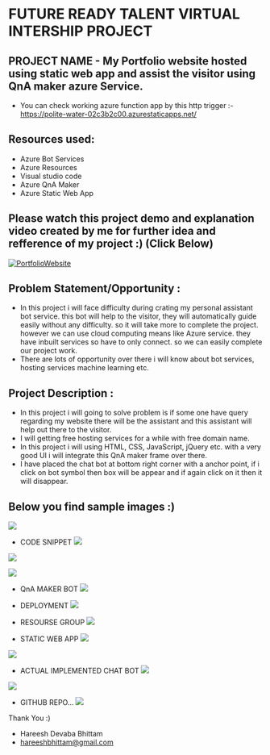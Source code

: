 # FUTURE READY TALENT VIRTUAL INTERSHIP PROJECT

## PROJECT NAME - My Portfolio website hosted using static web app and assist the visitor using QnA maker azure Service.

 - You can check working azure function app by this http trigger :- https://polite-water-02c3b2c00.azurestaticapps.net/

## Resources used:
   - Azure Bot Services
   - Azure Resources
   - Visual studio code
   - Azure QnA Maker
   - Azure Static Web App

## Please watch this project demo and explanation video created by me for further idea and refference of my project :) (Click Below)
[![PortfolioWebsite](https://img.youtube.com/vi/ZdXbUXeEeZ8/0.jpg)](https://www.youtube.com/watch?v=ZdXbUXeEeZ8&t=9s)

## Problem Statement/Opportunity :
- In this project i will face difficulty during crating my personal assistant bot service. this bot will help to the visitor, they will automatically guide easily without any difficulty. so it will take more to complete the project. however we can use cloud computing means like Azure service. they have inbuilt services so have to only connect. so we can easily complete our project work.
- There are lots of opportunity over there i will know about bot services, hosting services machine learning etc.

## Project Description :
- In this project i will going to solve problem is if some one have query regarding my website there will be the assistant and this assistant will help out there to the visitor.
- I will getting free hosting services for a while with free domain name.
- In this project i will using HTML, CSS, JavaScript, jQuery etc. with a very good UI i will integrate this QnA maker frame over there.
- I have placed the chat bot at bottom right corner with a anchor point, if i click on bot symbol then box will be appear and if again click on it then it will disappear.  

## Below you find sample images :)

![](images/1.jpg)

- CODE SNIPPET
![](images/H1.png)


![](images/H2.png)


![](images/H3.png)

- QnA MAKER BOT 
![](images/H4.png)

- DEPLOYMENT
![](images/H5.png)

- RESOURSE GROUP
![](images/H6.png)

- STATIC WEB APP
![](images/H7.png)


![](images/H8.png)

- ACTUAL IMPLEMENTED CHAT BOT
![](images/H9.png)


![](images/H10.png)

- GITHUB REPO...
![](images/H11.png)


Thank You :)

- Hareesh Devaba Bhittam
- hareeshbhittam@gmail.com
